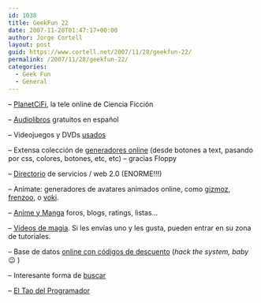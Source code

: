 ```yaml
---
id: 1038
title: GeekFun 22
date: 2007-11-28T01:47:17+00:00
author: Jorge Cortell
layout: post
guid: https://www.cortell.net/2007/11/28/geekfun-22/
permalink: /2007/11/28/geekfun-22/
categories:
  - Geek Fun
  - General
---
```

– <a target="_blank" title="https://www.planetcifi.com/" href="https://www.planetcifi.com/">PlanetCiFi</a>, la tele online de Ciencia Ficción

– <a target="_blank" title="leerescuchando.com" href="https://www.leerescuchando.com/home.html">Audiolibros</a> gratuitos en español

– Videojuegos y DVDs <a target="_blank" title="https://www.cambiaexpress.es/" href="https://www.cambiaexpress.es/">usados</a>

– Extensa colección de <a title="top 100 online generators" target="_blank" href="https://www.ajaxflakes.com/web-20/top-100-online-generators-web-20/">generadores online</a> (desde botones a text, pasando por css, colores, botones, etc, etc) – gracias Floppy

– <a title="go2web20.net" target="_blank" href="https://www.go2web20.net/">Directorio</a> de servicios / web 2.0 (ENORME!!!)

– Aní­mate: generadores de avatares animados online, como <a target="_blank" title="https://www.gizmoz.com/" href="https://www.gizmoz.com/">gizmoz</a>, <a target="_blank" title="https://www2.frenzoo.com/home.html" href="https://www2.frenzoo.com/home.html">frenzoo</a>, o <a target="_blank" title="https://www.voki.com/" href="https://www.voki.com/">voki</a>.

– <a title="https://myanimelist.net/" target="_blank" href="https://myanimelist.net/">Anime y Manga</a> foros, blogs, ratings, listas...

– <a target="_blank" title="https://www.yudomagic.com/" href="https://www.yudomagic.com/">Ví­deos de magia</a>. Si les enví­as uno y les gusta, pueden entrar en su zona de tutoriales.

– Base de datos <a title="https://www.myretailcodes.com" target="_blank" href="https://www.myretailcodes.com">online con códigos de descuento</a> (_hack the system, baby_ 😉 )

– Interesante forma de <a target="_blank" title="https://www.searchcrystal.com/home.html" href="https://www.searchcrystal.com/home.html">buscar</a>

– <a title="Tao del Programador" target="_blank" href="https://www.psicobyte.com/ppersonal/risas/tao.html">El Tao del Programador</a>